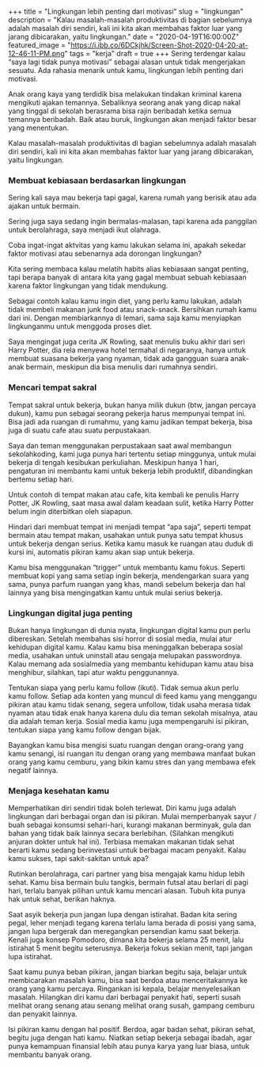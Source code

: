 +++
title = "Lingkungan lebih penting dari motivasi"
slug = "lingkungan"
description = "Kalau masalah-masalah produktivitas di bagian sebelumnya adalah masalah diri sendiri, kali ini kita akan membahas faktor luar yang jarang dibicarakan, yaitu lingkungan."
date = "2020-04-19T16:00:00Z"
featured_image = "https://i.ibb.co/6DCkjhk/Screen-Shot-2020-04-20-at-12-46-11-PM.png"
tags = "kerja"
draft = true
+++ 
Sering terdengar kalau “saya lagi tidak punya motivasi” sebagai alasan untuk tidak mengerjakan sesuatu. Ada rahasia menarik untuk kamu, lingkungan lebih penting dari motivasi.

Anak orang kaya yang terdidik bisa melakukan tindakan kriminal karena mengikuti ajakan temannya. Sebaliknya seorang anak yang dicap nakal yang tinggal di sekolah berasrama bisa rajin beribadah ketika semua temannya beribadah. Baik atau buruk, lingkungan akan menjadi faktor besar yang menentukan.

Kalau masalah-masalah produktivitas di bagian sebelumnya adalah masalah diri sendiri, kali ini kita akan membahas faktor luar yang jarang dibicarakan, yaitu lingkungan.

### Membuat kebiasaan berdasarkan lingkungan

Sering kali saya mau bekerja tapi gagal, karena rumah yang berisik atau ada ajakan untuk bermain.

Sering juga saya sedang ingin bermalas-malasan, tapi karena ada panggilan untuk berolahraga, saya menjadi ikut olahraga.

Coba ingat-ingat aktvitas yang kamu lakukan selama ini, apakah sekedar faktor motivasi atau sebenarnya ada dorongan lingkungan?

Kita sering membaca kalau melatih habits alias kebiasaan sangat penting, tapi berapa banyak di antara kita yang gagal membuat sebuah kebiasaan karena faktor lingkungan yang tidak mendukung.

Sebagai contoh kalau kamu ingin diet, yang perlu kamu lakukan, adalah tidak membeli makanan junk food atau snack-snack. Bersihkan rumah kamu dari ini. Dengan membiarkannya di lemari,  sama saja kamu menyiapkan lingkunganmu untuk menggoda proses diet.

Saya mengingat juga cerita JK Rowling, saat menulis buku akhir dari seri Harry Potter, dia rela menyewa hotel termahal di negaranya, hanya untuk membuat suasana bekerja yang nyaman, tidak ada gangguan suara anak-anak bermain, meskipun dia bisa menulis dari rumahnya sendiri.

### Mencari tempat sakral

Tempat sakral untuk bekerja, bukan hanya milik dukun (btw, jangan percaya dukun), kamu pun sebagai seorang pekerja harus mempunyai tempat ini. Bisa jadi ada ruangan di rumahmu, yang kamu jadikan tempat bekerja, bisa juga di suatu cafe atau suatu perpustakaan.

Saya dan teman menggunakan perpustakaan saat awal membangun sekolahkoding, kami juga punya hari tertentu setiap minggunya, untuk mulai bekerja di tengah kesibukan perkuliahan. Meskipun hanya 1 hari, pengaturan ini membantu kami untuk bekerja lebih produktif, dibandingkan bertemu setiap hari.

Untuk contoh di tempat makan atau cafe, kita kembali ke penulis Harry Potter, JK Rowling, saat masa awal dalam keadaan sulit, ketika Harry Potter belum ingin diterbitkan oleh siapapun.

Hindari dari membuat tempat ini menjadi tempat “apa saja”, seperti tempat bermain atau tempat makan, usahakan untuk punya satu tempat khusus untuk bekerja dengan serius. Ketika kamu masuk ke ruangan atau duduk di kursi ini, automatis pikiran kamu akan siap untuk bekerja.

Kamu bisa menggunakan “trigger” untuk membantu kamu fokus. Seperti membuat kopi yang sama setiap ingin bekerja, mendengarkan suara yang sama, punya parfum ruangan yang khas, mandi sebelum bekerja dan hal lainnya yang bisa mengingatkan kamu untuk mulai serius bekerja.

### Lingkungan digital juga penting

Bukan hanya lingkungan di dunia nyata, lingkungan digital kamu pun perlu dibereskan. Setelah membahas sisi horror di sosial media, mulai atur kehidupan digital kamu. Kalau kamu bisa meninggalkan beberapa sosial media, usahakan untuk uninstall atau sengaja melupakan passwordnya. Kalau memang ada sosialmedia yang membantu kehidupan kamu atau bisa menghibur, silahkan, tapi atur waktu penggunannya.

Tentukan siapa yang perlu kamu follow (ikuti). Tidak semua akun perlu kamu follow. Setiap ada konten yang muncul di feed kamu yang menggangu pikiran atau kamu tidak senang, segera unfollow, tidak usaha merasa tidak nyaman atau tidak enak hanya karena dulu dia teman sekolah misalnya, atau dia adalah teman kerja. Sosial media kamu juga mempengaruhi isi pikiran, tentukan siapa yang kamu follow dengan bijak.

Bayangkan kamu bisa mengisi suatu ruangan dengan orang-orang yang kamu senangi, isi ruangan itu dengan orang yang membawa manfaat bukan orang yang kamu cemburu, yang bikin kamu stres dan yang membawa efek negatif lainnya.

### Menjaga kesehatan kamu

Memperhatikan diri sendiri tidak boleh terlewat. Diri kamu juga adalah lingkungan dari berbagai organ dan isi pikiran.  Mulai memperbanyak sayur / buah sebagai konsumsi sehari-hari, kurangi makanan berminyak, gula dan bahan yang tidak baik lainnya secara berlebihan. (Silahkan mengikuti anjuran dokter untuk hal ini). Terbiasa memakan makanan tidak sehat berarti kamu sedang berinvestasi untuk berbagai macam penyakit. Kalau kamu sukses, tapi sakit-sakitan untuk apa?

Rutinkan berolahraga, cari partner yang bisa mengajak kamu hidup lebih sehat. Kamu bisa bermain bulu tangkis, bermain futsal atau berlari di pagi hari, terlalu banyak pilihan untuk kamu mencari alasan. Tubuh kita punya hak untuk sehat, berikan haknya.

Saat asyik bekerja pun jangan lupa dengan istirahat. Badan kita sering pegal, leher menjadi tegang karena terlalu lama berada di posisi yang sama, jangan lupa bergerak dan meregangkan persendian kamu saat bekerja. Kenali juga konsep Pomodoro, dimana kita bekerja selama 25 menit, lalu istirahat 5 menit begitu seterusnya. Bekerja fokus sekian menit, tapi jangan lupa istirahat.

Saat kamu punya beban pikiran, jangan biarkan begitu saja, belajar untuk membicarakan masalah kamu, bisa saat berdoa atau menceritakannya ke orang yang kamu percaya. Ringankan isi kepala, belajar menyelesaikan masalah. Hilangkan diri kamu dari berbagai penyakit hati, seperti susah melihat orang senang atau senang melihat orang susah, gampang cemburu dan penyakit lainnya.

Isi pikiran kamu dengan hal positif. Berdoa, agar badan sehat, pikiran sehat, begitu juga dengan hati kamu. Niatkan setiap bekerja sebagai ibadah, agar punya kemampuan finansial lebih atau punya karya yang luar biasa, untuk membantu banyak orang.